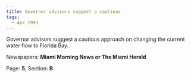```yaml
---  
title: Governor advisors suggest a cautious  
tags:  
  - Apr 1993  
---  
```

  
Governor advisors suggest a cautious approach on changing the current water flow to Florida Bay.  
  
Newspapers: **Miami Morning News or The Miami Herald**  
  
Page: **5**, Section: **B** 
